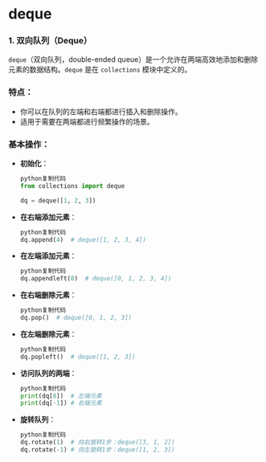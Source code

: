 # deque

### 1. **双向队列（Deque）**

`deque`（双向队列，double-ended queue）是一个允许在两端高效地添加和删除元素的数据结构。`deque` 是在 `collections` 模块中定义的。

### **特点**：

- 你可以在队列的左端和右端都进行插入和删除操作。
- 适用于需要在两端都进行频繁操作的场景。

### **基本操作**：

- **初始化**：
    
    ```python
    python复制代码
    from collections import deque
    
    dq = deque([1, 2, 3])
    
    ```
    
- **在右端添加元素**：
    
    ```python
    python复制代码
    dq.append(4)  # deque([1, 2, 3, 4])
    
    ```
    
- **在左端添加元素**：
    
    ```python
    python复制代码
    dq.appendleft(0)  # deque([0, 1, 2, 3, 4])
    
    ```
    
- **在右端删除元素**：
    
    ```python
    python复制代码
    dq.pop()  # deque([0, 1, 2, 3])
    
    ```
    
- **在左端删除元素**：
    
    ```python
    python复制代码
    dq.popleft()  # deque([1, 2, 3])
    
    ```
    
- **访问队列的两端**：
    
    ```python
    python复制代码
    print(dq[0])  # 左端元素
    print(dq[-1]) # 右端元素
    
    ```
    
- **旋转队列**：
    
    ```python
    python复制代码
    dq.rotate(1)  # 向右旋转1步：deque([3, 1, 2])
    dq.rotate(-1) # 向左旋转1步：deque([1, 2, 3])
    
    ```